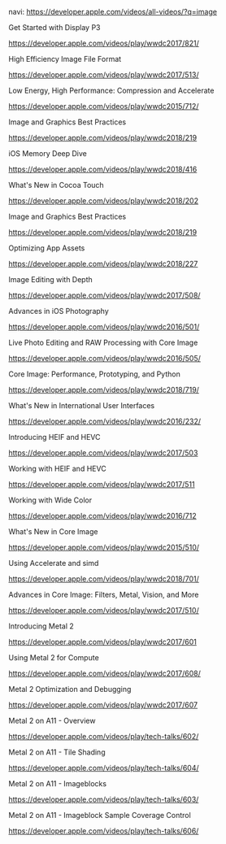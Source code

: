 navi: https://developer.apple.com/videos/all-videos/?q=image



Get Started with Display P3

https://developer.apple.com/videos/play/wwdc2017/821/



High Efficiency Image File Format

https://developer.apple.com/videos/play/wwdc2017/513/



Low Energy, High Performance: Compression and Accelerate

https://developer.apple.com/videos/play/wwdc2015/712/



Image and Graphics Best Practices

https://developer.apple.com/videos/play/wwdc2018/219



iOS Memory Deep Dive

https://developer.apple.com/videos/play/wwdc2018/416



What's New in Cocoa Touch

https://developer.apple.com/videos/play/wwdc2018/202



Image and Graphics Best Practices

https://developer.apple.com/videos/play/wwdc2018/219



Optimizing App Assets

https://developer.apple.com/videos/play/wwdc2018/227



Image Editing with Depth

https://developer.apple.com/videos/play/wwdc2017/508/





Advances in iOS Photography

https://developer.apple.com/videos/play/wwdc2016/501/



Live Photo Editing and RAW Processing with Core Image

https://developer.apple.com/videos/play/wwdc2016/505/





Core Image: Performance, Prototyping, and Python

https://developer.apple.com/videos/play/wwdc2018/719/



What's New in International User Interfaces

https://developer.apple.com/videos/play/wwdc2016/232/



Introducing HEIF and HEVC

https://developer.apple.com/videos/play/wwdc2017/503



Working with HEIF and HEVC

https://developer.apple.com/videos/play/wwdc2017/511



Working with Wide Color

https://developer.apple.com/videos/play/wwdc2016/712



What's New in Core Image  

https://developer.apple.com/videos/play/wwdc2015/510/ 



Using Accelerate and simd

https://developer.apple.com/videos/play/wwdc2018/701/





Advances in Core Image: Filters, Metal, Vision, and More

https://developer.apple.com/videos/play/wwdc2017/510/



Introducing Metal 2

https://developer.apple.com/videos/play/wwdc2017/601



Using Metal 2 for Compute

https://developer.apple.com/videos/play/wwdc2017/608/



Metal 2 Optimization and Debugging

https://developer.apple.com/videos/play/wwdc2017/607



Metal 2 on A11 - Overview

https://developer.apple.com/videos/play/tech-talks/602/



Metal 2 on A11 - Tile Shading

https://developer.apple.com/videos/play/tech-talks/604/



Metal 2 on A11 - Imageblocks

https://developer.apple.com/videos/play/tech-talks/603/



Metal 2 on A11 - Imageblock Sample Coverage Control

https://developer.apple.com/videos/play/tech-talks/606/